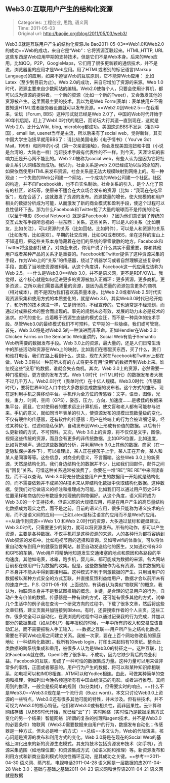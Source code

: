 Web3.0:互联用户产生的结构化资源
---
    
> Categories: 工程创业, 思路, 语义网  
> Time: 2011-05-03  
> Original url: <http://baojie.org/blog/2011/05/03/web3/>
    
Web3.0就是互联用户产生的结构化资源Jie Bao2011-05-03==Web1.0和Web2.0的成功==Web的成功，来自它是“Web”：它将资源互联起来。HTML,HTTP, URL这些东西是Web应用早期的支持技术，但是它们不是Web本身。后来的Web应用，比如QQ，P2P，GoogleMaps，它们用了很多更新颖的通信技术，并不是说，浏览器里的应用才是Web应用。用了HTML或者别的标记语言(Markup Language)的应用，如果不遵循Web的互联原则，它不能算Web应用： 比如Latex（至少到目前为止）。Web 2.0的成功，来自它增加了资源的来源。Web 1.0时代，资源主要来自少数网站的编辑。Web2.0使每个人，只要会使用计算机，都可以成为资源的提供者。一个新的资源（比如一个新的Tweet），又会激发其他的资源被产生。这里面最主要的技术，我以为是Web Form(表单)：表单使用户不需要知道HTML或者服务器设置就可以发布资源。==Web2.0到Web2.5==在我看来，论坛（Forum, BBS）这种形式就已经是Web 2.0了，中国的Web时代开始于90年代后期，赶上了Web1.0时代的尾巴，而论坛大行其道一直到现在，这就是Web 2.0，比什么Wiki, blog, microblog都成功。美国这边BBS不发达（相对中国），email list, usenet当年是主流，所以后来有了social web，觉得新鲜，其实中国大学生泡妞早就用BBS了：请比较美国电影《电子情书》（ You’ve Got Mail，1998）和同年的小说《第一次亲密接触》，你会发现美国泡妞和中国（小说是台湾的，大陆也一样）泡妞技术手段有代表性的不一样。到今天，天涯论坛的影响力还是开心网不能比的。Web 2.0被称为social web，有些人认为是因为它将社会关系引入网络故而成功。我以为，社会关系是web 2.0已经成功以后的添加剂，如果依然使用HTML来发布资源，社会关系是无法大规模映射到网络上的。有一种观点：一个失败的Web公司建一个网站，一个成功的Web公司建一个社区。社区的构造，并不自Facebook始，也不自实名制始。社会关系的引入，是个人化了原有的社区，论坛等，使原来不适合在大众场合发布的资源（比如：“我现在在吃早饭”），现在合适了，这就激发了资源的发布。资源数量的增长，使大规模的和用户相关的数据分析成为可能，从而激发了新的商业模式和盈利手段，使这个过程可以良性循环下去。那为什么Facebook和Twitter抢了大量的眼球而不是传统的论坛（以至于电影《Social Network》就是讲Facebook）？因为他们意识到了传统的交互式发布手段所忽视的一些东西：关系。这些关系，可以是人的关系（比如朋友，比如关注），可以资源的关系（比如回帖，比如附件），可以是人和资源的关系（比如发布，比如喜欢）。早期的社交应用，比如QQ或者BBS，坐在这样的宝山上不知道用，把这些关系本身隐藏着在他们的系统的零零散散的地方。Facebook和Twitter将这些都打破了。对商业来说，你用户说了什么其实不最重要，你和其他用户或者某种产品的关系才是重要的。Facebook和Twitter提供了这种资源采集的手段，作为Web上的“关系”的传感器，绕过了机器学习或者自然理解这些复杂的手段，直截了当地使资源被利用。从这个角度讲，Facebook这一代应用应该称为 Web 2.5。==什么是Web3.0==Web 3.0，并不是语义网，更不是RDF/OWL。我觉得，这个核心就是如何促进更多的资源被加入正循环：更多资源，更多商机，更多资源… 之所以我们需要高质量的资源，是因为高质量的资源包含更多的商机（相对成本），而不是因为我们喜欢高质量本身。比Web 2.0或者Web 2.5时代实现资源采集和使用方式的本质变化的，就是Web 3.0。其实Web3.0时代已经开始了，和所有的技术演进一样，它是悄悄的，不经宣传的。它也通常是不经规划，而通过对成熟技术的整合而出现的。事先的规划未必有效，发展的动力未必是技术的追求。对代的变化，应着眼于资源生态链的模式变迁，而不是一种具体的技术手段。尽管Web3.0的最终模式我们不可预料，它早期的一些脉络，我们或可管窥。首先，Web 3.0将是对Web2.5的一种演进而非革命。正如Hendler在Web 3.0: Chicken Farms on the Semantic Web里讲的，Social Web有助于Semantic Web所需要的数据发布手段。Web 3.0上的资源，最大量的，还是人们日常生活中的那些活动和资源在Web上的映射。比如我们在哪里买东西，买了什么，我们和谁打电话，我们在路上看到什么。这些，现在大家在Facebook和Twitter上都在做。Web 3.0将以一种前所未有的方式将更多有用“没用”的数据弄到Web上来。谁忽视这些“没用”的数据，谁就会失去商机。其次，Web 3.0上的资源，必然需要一种门槛更低，更方便的发布方式。Web 1.0时代（HTML时代）的数据发布者大概不过几千万人。Web2.0时代（表单时代）在十亿人规模。Web3.0时代（传感器时代），要将世界60亿人口中绝大多数都变成数据的发布者。这个方式的雏形，现在是利用手机之类移动平台。手机作为全方位的传感器：文字，语音，图像，光线，重力，时间，空间（GPS），姿态，压力，方向，加速度…….是极佳的数据采集平台。而且，它对使用者的要求远比计算机低，使文盲和老人都有可能参与进来。手机的意义，就如同当年表单的引入，使资源发布的规模出现数量级的变化。不仅有硬件的传感器，还有软件的传感器：用户在终端上的行为会被详细记录，经过某种优化、过滤和隐私保护，自动发布到Web上形成有价值的数据。以后有什么更新颖的方式，不可预料。又次，Web 3.0上的资源，将不仅仅是文字，图像，视频这些传统的资源，而且会有更多的非传统数据，比如GPS位置，比如速度，比如背景噪声。通过这些数据的分析，并利用Web 3.0上其他的数据，商家（在一定隐私保护条件下），可以推理出，某人正在接孩子上学，某人正在开会，某人和某人是同事等等。这些信息，对商业的意义，不言而喻。这些Web 3.0上的新资源，天然是结构化的。我们身边结构化的数据并不少，比如我们回邮件，邮件之间有“回复”关系。可惜这种关系通常被浪费了，你要在一堆”RE”,”RE RE”中来阅读查找，而不可以查询。Web 3.0将充分使这些用户产生的数据用一开始就是结构化的，而不需要依赖并不成熟的AI技术来从非结构化数据中获取结构化数据。这种数据，使我们对它做语义的标注和推理成为可能。比如我们可以通过用户历史GPS位置采样和商店的分布数据来推理他的购物偏好。从这个角度，语义网将成为Web 3.0的一个支持技术。但语义网的大规模应用，将是在用户产生的高质量结构化数据成为现实之后，而不是之前。目前的语义应用，很多只能称为语义技术的应用，而不是语义网的应用——正如Latex是标注语言的应用而不是Web的应用。     ==从动作到资源==Web 1.0 和Web 2.0时代的资源，大多通过鼠标和键盘建立。Web 3.0时代，只需要更少的努力，就可以将资源发布。所有的动作，都可以产生资源，主要是各种数据。不仅手机将是这种资源的来源，人的各种行为都将容纳到Web资源的发布中。比如电视节目的选择和查询。又如带wifi的体重仪，可以将体重自动发布到用户的健康监督网站，甚至自动发送给他的医生。又如通过带有3G和GPS的车辆，Web用户将精确地知道发生交通堵塞的地点和原因和各路段的平均速度。其他如电表，冰箱，跑步机，婴儿床，都可能成为数据的来源。各大网站目前都在做用户行为数据的收集。但是，这些数据被作为私有资源，提供数据的用户本身并不能从中得到直接利益。这种模式不利于刺激数据的产生。只用当用户的数据被以某种方式安全的方式互联，并直接反馈利益给用户，数据才会以前所未有的速度产生。P.S. (2011-05-19)  上面说的，有读者认为类似“物联网”的概念。我认为，物联网本身并不是我试图推销的概念。关键，是合理的记录用户的行为，自动产生有价值的数据。传感器是一种有效的方式，还可能有很多其他的方式，试举几个生活中的例子我在查询一个研究方向的过程中，下载了很多文章，然后将这些文章归档，建立页面并加链接到Bibtex。有时，还要搜索作者的个人主页。这些工作，很多完全可以自动化，在我浏览的过程中可以通过记录我的行为完成，并加以部分的数据集成（如从DBLP）每年报税的时候，一年中所有的收入和交易应该自动汇总，而不需要报税人手工输入。==数据之互联==用户所产生之结构化数据，需要在不同Web应用之间建立关系。我搬一次家，要在上百个网站修改我的家庭地址（一种结构化数据）。我所有的web login，打印出来起码有10页纸。整合此类数据的跨系统集成和重用，被很多人认为是Web3.0的特征之一。这种互联，比如Facebook就在做。OpenID做了很多年，不成功，因为它缺少背后的商业利益。Facebook的互联，形成了一种可怕的数据集成力量。这种力量可以用来做非常多的事情，正面或者邪恶的。用户行为产生的数据，将可以和某种知识库相联系，如电视可以和IMDB相连，ATM可以和Yodlee相连。由此，可做某种简单的查询和推理，例如列出今晚各频道所有有中国血统演员的电影。或者进行推荐。其间用到的推理，一般会是极简单的规则（如分类树），但需要实时的响应。==什么不是Web3.0==Web3.0现在是一个流行词（Buzz word）。本文只讨论Web3.0上资源的一些特点，Web3.0还有很多其他可能的特性，并未涉及。但有些技术，并不可视为Web3.0的核心特征。他们和Web3.0或有相关性，而非因果性。云计算和网络存储（从BBS时代开始，就已经“云”了）实时网络（实时性乃是数据采集方式变化的另一个结果）智能网络（所谓的复杂的推理和agent技术，并不是Web3.0的必要条件）物联网（Web3.0需要数据来自用户的行为，数据发布自动化；传感器是一种方式，但未必是唯一的方式）==总结==本文认为，Web的代际演进，核心问题是资源的发布和利用方式的变化。Web 3.0将是在现在的Social Web的基础上演化出来的新的资源生态模式。其支持技术包括资源发布技术（如手机），资源采集范围（如地理位置）和资源集成方式（如语义网和推理）等。新资源发布和利用方式和新商业盈利模式的良性循环互动，是其成功之关键。==参考==2011-04-30 语义网、蒸汽机、电视电话2011-04-28 语义网是一层数据的皮2011-04-28 Web 3.0：基础与基础之基础2011-04-23 语义网和世界语2011-04-21 语义网就是数据     
    
